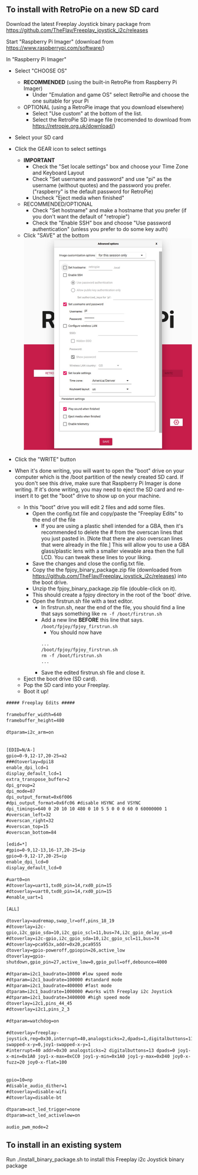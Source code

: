 ## To install with RetroPie on a new SD card
Download the latest Freeplay Joystick binary package from https://github.com/TheFlav/Freeplay_joystick_i2c/releases

Start "Raspberry Pi Imager" (download from https://www.raspberrypi.com/software/)

In "Raspberry Pi Imager"

- Select "CHOOSE OS"
	- **RECOMMENDED** (using the built-in RetroPie from Raspberry Pi Imager)
		- Under "Emulation and game OS" select RetroPie and choose the one suitable for your Pi
	- OPTIONAL (using a RetroPie image that you download elsewhere)
		- Select "Use custom" at the bottom of the list.
		- Select the RetroPie SD image file (recomended to download from https://retropie.org.uk/download/)
- Select your SD card
- Click the GEAR icon to select settings
	- **IMPORTANT**
		- Check the "Set locale settings" box and choose your Time Zone and Keyboard Layout
		- Check "Set username and password" and use "pi" as the username (without quotes) and the password you prefer.  ("raspberry" is the default password for RetroPie)
		- Uncheck "Eject media when finished"
	- RECOMMENDED/OPTIONAL
		- Check "Set hostname" and make a hostname that you prefer (if you don't want the default of "retropie")
		- Check the "Enable SSH" box and choose "Use password authentication" (unless you prefer to do some key auth)
	- Click "SAVE" at the bottom
	![plot](./raspi_imager.jpg) 

- Click the "WRITE" button
- When it's done writing, you will want to open the "boot" drive on your computer which is the /boot partition of the newly created SD card.  If you don't see this drive, make sure that Raspberry Pi Imager is done writing.  If it's done writing, you may need to eject the SD card and re-insert it to get the "boot" drive to show up on your machine.
	- In this "boot" drive you will edit 2 files and add some files.
		- Open the config.txt file and copy/paste the "Freeplay Edits" to the end of the file
			- If you are using a plastic shell intended for a GBA, then it's recommended to delete the # from the overscan lines that you just pasted in.  [Note that there are also overscan lines that were already in the file.]  This will allow you to use a GBA glass/plastic lens with a smaller viewable area then the full LCD.  You can tweak these lines to your liking.
		- Save the changes and close the config.txt file.
		- Copy the the fpjoy_binary_package.zip file (downloaded from https://github.com/TheFlav/Freeplay_joystick_i2c/releases) into the boot drive.
		- Unzip the fpjoy_binary_package.zip file (double-click on it).
		- This should create a fpjoy directory in the root of the 'boot' drive.
		- Open the firstrun.sh file with a text editor.
			- In firstrun.sh, near the end of the file, you should find a line that says something like ```rm -f /boot/firstrun.sh```
			- Add a new line **BEFORE** this line that says. ```/boot/fpjoy/fpjoy_firstrun.sh```
				- You should now have
				```
				...
				/boot/fpjoy/fpjoy_firstrun.sh
				rm -f /boot/firstrun.sh
				...
				```
			- Save the edited firstrun.sh file and close it.
	- Eject the boot drive (SD card).
	- Pop the SD card into your Freeplay.
	- Boot it up!


```
##### Freeplay Edits #####

framebuffer_width=640
framebuffer_height=480

dtparam=i2c_arm=on


[EDID=N/A-]
gpio=0-9,12-17,20-25=a2
###dtoverlay=dpi18
enable_dpi_lcd=1
display_default_lcd=1
extra_transpose_buffer=2
dpi_group=2
dpi_mode=87
dpi_output_format=0x6f006
#dpi_output_format=0x6fc06 #disable HSYNC and VSYNC
dpi_timings=640 0 20 10 10 480 0 10 5 5 0 0 0 60 0 60000000 1
#overscan_left=32
#overscan_right=32
#overscan_top=15
#overscan_bottom=84

[edid=*]
#gpio=0-9,12-13,16-17,20-25=ip
gpio=0-9,12-17,20-25=ip
enable_dpi_lcd=0
display_default_lcd=0

#uart0=on
#dtoverlay=uart1,txd0_pin=14,rxd0_pin=15
#dtoverlay=uart0,txd0_pin=14,rxd0_pin=15
#enable_uart=1

[ALL]

dtoverlay=audremap,swap_lr=off,pins_18_19
#dtoverlay=i2c-gpio,i2c_gpio_sda=10,i2c_gpio_scl=11,bus=74,i2c_gpio_delay_us=0
#dtoverlay=i2c-gpio,i2c_gpio_sda=10,i2c_gpio_scl=11,bus=74
#dtoverlay=pca953x,addr=0x20,pca9555
dtoverlay=gpio-poweroff,gpiopin=26,active_low
dtoverlay=gpio-shutdown,gpio_pin=27,active_low=0,gpio_pull=off,debounce=4000

#dtparam=i2c1_baudrate=10000 #low speed mode
#dtparam=i2c1_baudrate=100000 #standard mode
#dtparam=i2c1_baudrate=400000 #fast mode 
dtparam=i2c1_baudrate=1000000 #works with Freeplay i2c Joystick
#dtparam=i2c1_baudrate=3400000 #high speed mode
dtoverlay=i2c1,pins_44_45
#dtoverlay=i2c1,pins_2_3

#dtparam=watchdog=on

#dtoverlay=freeplay-joystick,reg=0x30,interrupt=40,analogsticks=2,dpads=1,digitalbuttons=11,joy0-swapped-x-y=0,joy1-swapped-x-y=1
#interrupt=40 addr=0x30 analogsticks=2 digitalbuttons=13 dpads=0 joy1-x-min=0x1A0 joy1-x-max=0xCC0 joy1-y-min=0x1A0 joy1-y-max=0xD40 joy0-x-fuzz=20 joy0-x-flat=100


gpio=10=np
#disable_audio_dither=1
#dtoverlay=disable-wifi
#dtoverlay=disable-bt

dtparam=act_led_trigger=none
dtparam=act_led_activelow=on

audio_pwm_mode=2
```
	


## To install in an existing system
Run ./install_binary_package.sh to install this Freeplay i2c Joystick binary package

